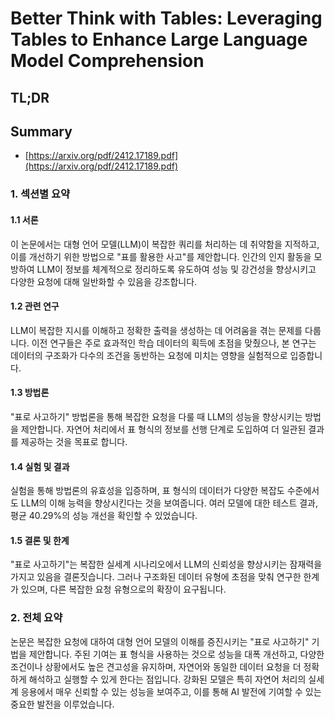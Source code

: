 # Better Think with Tables: Leveraging Tables to Enhance Large Language Model Comprehension
## TL;DR
## Summary
- [https://arxiv.org/pdf/2412.17189.pdf](https://arxiv.org/pdf/2412.17189.pdf)

### 1. 섹션별 요약

#### 1.1 서론
이 논문에서는 대형 언어 모델(LLM)이 복잡한 쿼리를 처리하는 데 취약함을 지적하고, 이를 개선하기 위한 방법으로 "표를 활용한 사고"를 제안합니다. 인간의 인지 활동을 모방하여 LLM이 정보를 체계적으로 정리하도록 유도하여 성능 및 강건성을 향상시키고 다양한 요청에 대해 일반화할 수 있음을 강조합니다.

#### 1.2 관련 연구
LLM이 복잡한 지시를 이해하고 정확한 출력을 생성하는 데 어려움을 겪는 문제를 다룹니다. 이전 연구들은 주로 효과적인 학습 데이터의 획득에 초점을 맞췄으나, 본 연구는 데이터의 구조화가 다수의 조건을 동반하는 요청에 미치는 영향을 실험적으로 입증합니다.

#### 1.3 방법론
"표로 사고하기" 방법론을 통해 복잡한 요청을 다룰 때 LLM의 성능을 향상시키는 방법을 제안합니다. 자연어 처리에서 표 형식의 정보를 선행 단계로 도입하여 더 일관된 결과를 제공하는 것을 목표로 합니다.

#### 1.4 실험 및 결과
실험을 통해 방법론의 유효성을 입증하며, 표 형식의 데이터가 다양한 복잡도 수준에서도 LLM의 이해 능력을 향상시킨다는 것을 보여줍니다. 여러 모델에 대한 테스트 결과, 평균 40.29%의 성능 개선을 확인할 수 있었습니다.

#### 1.5 결론 및 한계
"표로 사고하기"는 복잡한 실세계 시나리오에서 LLM의 신뢰성을 향상시키는 잠재력을 가지고 있음을 결론짓습니다. 그러나 구조화된 데이터 유형에 초점을 맞춰 연구한 한계가 있으며, 다른 복잡한 요청 유형으로의 확장이 요구됩니다.

### 2. 전체 요약
논문은 복잡한 요청에 대하여 대형 언어 모델의 이해를 증진시키는 "표로 사고하기" 기법을 제안합니다. 주된 기여는 표 형식을 사용하는 것으로 성능을 대폭 개선하고, 다양한 조건이나 상황에서도 높은 견고성을 유지하며, 자연어와 동일한 데이터 요청을 더 정확하게 해석하고 실행할 수 있게 한다는 점입니다. 강화된 모델은 특히 자연어 처리의 실세계 응용에서 매우 신뢰할 수 있는 성능을 보여주고, 이를 통해 AI 발전에 기여할 수 있는 중요한 발전을 이루었습니다.